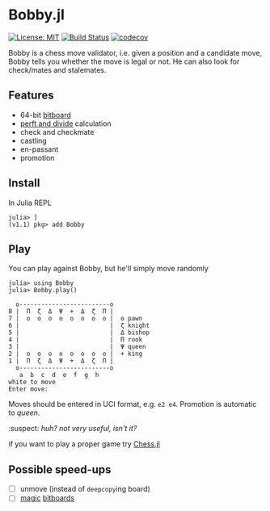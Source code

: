 # Bobby.jl

[![License: MIT](https://img.shields.io/badge/License-MIT-yellow.svg)](https://opensource.org/licenses/MIT)
[![Build Status](https://travis-ci.org/alemelis/Bobby.jl.svg?branch=master)](https://travis-ci.org/alemelis/Bobby.jl)
[![codecov](https://codecov.io/gh/alemelis/Bobby.jl/branch/master/graph/badge.svg)](https://codecov.io/gh/alemelis/Bobby.jl)

Bobby is a chess move validator, i.e. given a position and a candidate move, Bobby tells you whether the move is legal or not. He can also look for check/mates and stalemates.

## Features
- 64-bit [bitboard](https://www.chessprogramming.org/Bitboards)
- [perft and divide](http://www.rocechess.ch/perft.html) calculation
- check and checkmate
- castling
- en-passant
- promotion

## Install

In Julia REPL

```
julia> ]
(v1.1) pkg> add Bobby
```

## Play
You can play against Bobby, but he'll simply move randomly

```
julia> using Bobby
julia> Bobby.play()

  o-------------------------o
8 |  Π  ζ  Δ  Ψ  +  Δ  ζ  Π |
7 |  o  o  o  o  o  o  o  o |  o pawn
6 |                         |  ζ knight
5 |                         |  Δ bishop
4 |                         |  Π rook
3 |                         |  Ψ queen
2 |  o  o  o  o  o  o  o  o |  + king
1 |  Π  ζ  Δ  Ψ  +  Δ  ζ  Π |
  o-------------------------o
   a  b  c  d  e  f  g  h
white to move
Enter move:

```

Moves should be entered in UCI format, e.g. `e2 e4`. Promotion is automatic to _queen_.


:suspect: _huh? not very useful, isn't it?_

if you want to play a proper game try [Chess.jl](https://github.com/abahm/Chess.jl)

## Possible speed-ups
- [ ] unmove (instead of `deepcopy`ing board)
- [ ] [magic](http://pradu.us/old/Nov27_2008/Buzz/research/magic/Bitboards.pdf) [bitboards](https://www.chessprogramming.org/Magic_Bitboards)
